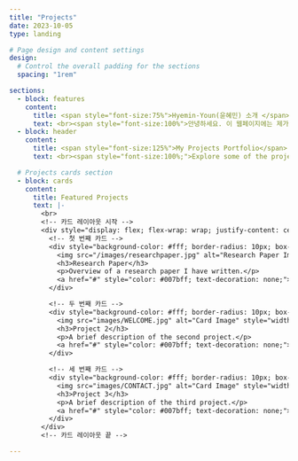 ```yaml
---
title: "Projects"
date: 2023-10-05
type: landing

# Page design and content settings
design:
  # Control the overall padding for the sections
  spacing: "1rem"

sections:
  - block: features
    content:
      title: <span style="font-size:75%">Hyemin-Youn(윤혜민) 소개 </span>
      text: <br><span style="font-size:100%">안녕하세요. 이 웹페이지에는 제가 대학생활을 하면서 한 동아리 활동과 프로젝트, 대외활동 등에 대한 내용이 기록되어 있습니다. 추후에는 개인프로젝트 등 컴퓨터공학 관련 포트폴리오로 활용할 계획입니다. </span>
  - block: header
    content:
      title: <span style="font-size:125%">My Projects Portfolio</span>
      text: <br><span style="font-size:100%;">Explore some of the projects I have worked on, showcasing my skills and experience.</span> 

  # Projects cards section
  - block: cards
    content:
      title: Featured Projects
      text: |-
        <br>
        <!-- 카드 레이아웃 시작 -->
        <div style="display: flex; flex-wrap: wrap; justify-content: center; gap: 20px; margin-top: 20px;">
          <!-- 첫 번째 카드 -->
          <div style="background-color: #fff; border-radius: 10px; box-shadow: 0 4px 8px rgba(0, 0, 0, 0.1); width: 300px; text-align: center; padding: 20px;">
            <img src="/images/researchpaper.jpg" alt="Research Paper Image" style="width: 100%; border-radius: 10px;">
            <h3>Research Paper</h3>
            <p>Overview of a research paper I have written.</p>
            <a href="#" style="color: #007bff; text-decoration: none;">Learn more</a>
          </div>

          <!-- 두 번째 카드 -->
          <div style="background-color: #fff; border-radius: 10px; box-shadow: 0 4px 8px rgba(0, 0, 0, 0.1); width: 300px; text-align: center; padding: 20px;">
            <img src="images/WELCOME.jpg" alt="Card Image" style="width: 100%; border-radius: 10px;">
            <h3>Project 2</h3>
            <p>A brief description of the second project.</p>
            <a href="#" style="color: #007bff; text-decoration: none;">Learn more</a>
          </div>

          <!-- 세 번째 카드 -->
          <div style="background-color: #fff; border-radius: 10px; box-shadow: 0 4px 8px rgba(0, 0, 0, 0.1); width: 300px; text-align: center; padding: 20px;">
            <img src="images/CONTACT.jpg" alt="Card Image" style="width: 100%; border-radius: 10px;">
            <h3>Project 3</h3>
            <p>A brief description of the third project.</p>
            <a href="#" style="color: #007bff; text-decoration: none;">Learn more</a>
          </div>
        </div>
        <!-- 카드 레이아웃 끝 -->

---
```

